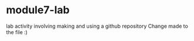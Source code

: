 # module7-lab
lab activity involving making and using a github repository
Change made to the file :)
